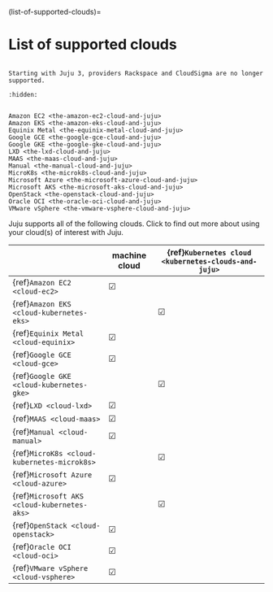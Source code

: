 (list-of-supported-clouds)=
# List of supported clouds

```{important}

Starting with Juju 3, providers Rackspace and CloudSigma are no longer supported.

```

```{toctree}
:hidden:


Amazon EC2 <the-amazon-ec2-cloud-and-juju>
Amazon EKS <the-amazon-eks-cloud-and-juju>
Equinix Metal <the-equinix-metal-cloud-and-juju>
Google GCE <the-google-gce-cloud-and-juju>
Google GKE <the-google-gke-cloud-and-juju>
LXD <the-lxd-cloud-and-juju>
MAAS <the-maas-cloud-and-juju>
Manual <the-manual-cloud-and-juju>
MicroK8s <the-microk8s-cloud-and-juju>
Microsoft Azure <the-microsoft-azure-cloud-and-juju>
Microsoft AKS <the-microsoft-aks-cloud-and-juju>
OpenStack <the-openstack-cloud-and-juju>
Oracle OCI <the-oracle-oci-cloud-and-juju>
VMware vSphere <the-vmware-vsphere-cloud-and-juju>

```



Juju supports all of the following clouds. Click to find out more about using your cloud(s) of interest with Juju.


|                                             | machine cloud | {ref}`Kubernetes cloud <kubernetes-clouds-and-juju>` |
|---------------------------------------------|---------------|------------------------------------------------------|
| {ref}`Amazon EC2 <cloud-ec2>`               | &#x2611;      |                                                      |
| {ref}`Amazon EKS <cloud-kubernetes-eks>`    |               | &#x2611;                                             |
| {ref}`Equinix Metal <cloud-equinix>`        | &#x2611;      |                                                      |
| {ref}`Google GCE <cloud-gce>`               | &#x2611;      |                                                      |
| {ref}`Google GKE <cloud-kubernetes-gke>`    |               | &#x2611;                                             |
| {ref}`LXD <cloud-lxd>`                      | &#x2611;      |                                                      |
| {ref}`MAAS <cloud-maas>`                    | &#x2611;      |                                                      |
| {ref}`Manual <cloud-manual>`                | &#x2611;      |                                                      |
| {ref}`MicroK8s <cloud-kubernetes-microk8s>` |               | &#x2611;                                             |
| {ref}`Microsoft Azure <cloud-azure>`        | &#x2611;      |                                                      |
| {ref}`Microsoft AKS <cloud-kubernetes-aks>` |               | &#x2611;                                             |
| {ref}`OpenStack <cloud-openstack>`          | &#x2611;      |                                                      |
| {ref}`Oracle OCI <cloud-oci>`               | &#x2611;      |                                                      |
| {ref}`VMware vSphere <cloud-vsphere>`       | &#x2611;      |                                                      |


<!--
(see also [the OpenStack website](https://docs.openstack.org/project-deploy-guide/charm-deployment-guide/latest/install-juju.html); or [MicroStack](https://microstack.run/))    
-->


